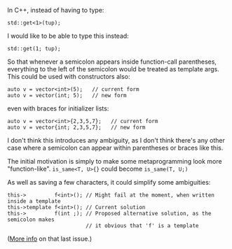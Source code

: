 In C++, instead of having to type:

    std::get<1>(tup);
    
I would like to be able to type this instead:

    std::get(1; tup);
    
So that whenever a semicolon appears inside function-call parentheses, everything to the left of the semicolon would be treated as template args. This could be used with constructors also:

    auto v = vector<int>(5);   // current form
    auto v = vector(int; 5);   // new form

even with braces for initializer lists:

    auto v = vector<int>{2,3,5,7};   // current form
    auto v = vector{int; 2,3,5,7};   // new form

I don't think this introduces any ambiguity, as I don't think there's any other case where a semicolon can appear within parentheses or braces like this.

The initial motivation is simply to make some metaprogramming look more "function-like". `is_same<T, U>{}` could become `is_same(T, U;)`

As well as saving a few characters, it could simplify some ambiguities:

    this->         f<int>(); // Might fail at the moment, when written inside a template
    this->template f<int>(); // Current solution
    this->         f(int ;); // Proposed alternative solution, as the semicolon makes
                             // it obvious that 'f' is a template
    
([More info](https://stackoverflow.com/questions/610245/where-and-why-do-i-have-to-put-the-template-and-typename-keywords) on that last issue.)
  
